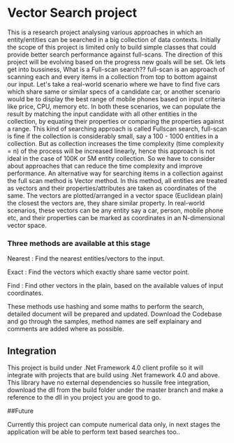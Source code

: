 # Vector Search project

 This is a research project analysing various approaches in which an entity/entities can be searched in a big collection of data contexts.
 Initially the scope of this project is limited only to build simple classes that could provide better search performance against full-scans. The direction of this project will be evolving based on the progress
 new goals will be set. Ok lets get into bussiness, What is a Full-scan search?? full-scan is an approach of scanning each and every items in a collection from top to bottom against our input. 
 Let's take a real-world scenario where we have to find five cars which share same or similar specs of a candidate car, or another scenario would be to display the best range of mobile phones based on input criteria like price, CPU, memory etc.
 In both these scenarios, we can populate the result by matching the input candidate with all other entities in the collection, by equating their properties or comparing the properties against a range. 
 This kind of searching approach is called Fullscan search, full-scan is fine if the collection is considerably small, say a 100 - 1000 entities in a collection.
 But as collection increases the time complexity (time complexity = n) of the process will be increased linearly, hence this approach is not ideal in the case of 100K or 5M entity collection.
 So we have to consider about approaches that can reduce the time complexity and improve performance. An alternative way for searching items in a collection against the full scan method is Vector method.
 In this method, all entities are treated as vectors and their properties/attributes are taken as coordinates of the same.
 The vectors are plotted/arranged in a vector space (Euclidean plain) the closest the vectors are, they share similar property. In real-world scenarios,
 these vectors can be any entity say a car, person, mobile phone etc, and their properties can be marked as coordinates in an N-dimensional vector space. 
 
 ### Three methods are available at this stage 
 
 Nearest : Find the nearest entities/vectors to the input.

 Exact : Find the vectors which exactly share same vector point.

 Find : Find other vectors in the plain, based on the available values of input coordinates.

 These methods use hashing and some maths to perform the search, detailed document will be prepared and updated. Download the Codebase and go through the samples, method names are self explainary and comments are added
 where as possible.
 

## Integration

This project is build under .Net Framework 4.0 client profile so it will integrate with projects that are build using .Net framework 4.0 and above.
This library have no external dependencies so hussile free integration, download the dll from the build folder under the master branch and make a reference to the dll 
in you project you are good to go.

##Future

Currently this project can compute numerical data only, in next stages the application will be able to perform text based searches too..